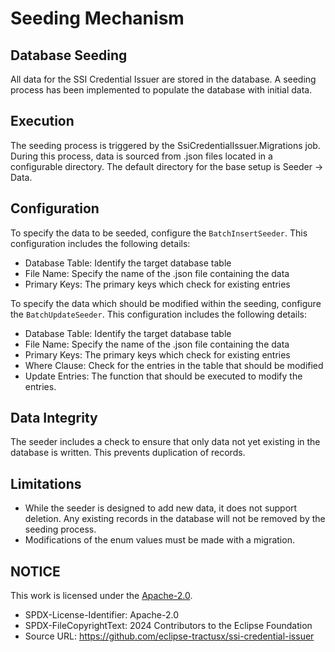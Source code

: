 # Seeding Mechanism

## Database Seeding

All data for the SSI Credential Issuer are stored in the database. A seeding process has been implemented to populate the database with initial data.

## Execution

The seeding process is triggered by the SsiCredentialIssuer.Migrations job. During this process, data is sourced from .json files located in a configurable directory. The default directory for the base setup is Seeder -> Data.

## Configuration

To specify the data to be seeded, configure the `BatchInsertSeeder`. This configuration includes the following details:

- Database Table: Identify the target database table
- File Name: Specify the name of the .json file containing the data
- Primary Keys: The primary keys which check for existing entries

To specify the data which should be modified within the seeding, configure the `BatchUpdateSeeder`. This configuration includes the following details:

- Database Table: Identify the target database table
- File Name: Specify the name of the .json file containing the data
- Primary Keys: The primary keys which check for existing entries
- Where Clause: Check for the entries in the table that should be modified
- Update Entries: The function that should be executed to modify the entries.

## Data Integrity

The seeder includes a check to ensure that only data not yet existing in the database is written. This prevents duplication of records.

## Limitations

- While the seeder is designed to add new data, it does not support deletion. Any existing records in the database will not be removed by the seeding process.
- Modifications of the enum values must be made with a migration.

## NOTICE

This work is licensed under the [Apache-2.0](https://www.apache.org/licenses/LICENSE-2.0).

- SPDX-License-Identifier: Apache-2.0
- SPDX-FileCopyrightText: 2024 Contributors to the Eclipse Foundation
- Source URL: https://github.com/eclipse-tractusx/ssi-credential-issuer
